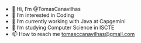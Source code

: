 - 👋 Hi, I’m @TomasCanavilhas
- 👀 I’m interested in Coding
- 🌱 I’m currently working with Java at Capgemini
- 💞️ I’m studying Computer Science in ISCTE
- 📫 How to reach me tomasccanavilhas@gmail.com

<!---
TomasCanavilhas/TomasCanavilhas is a ✨ special ✨ repository because its `README.md` (this file) appears on your GitHub profile.
You can click the Preview link to take a look at your changes.
--->
